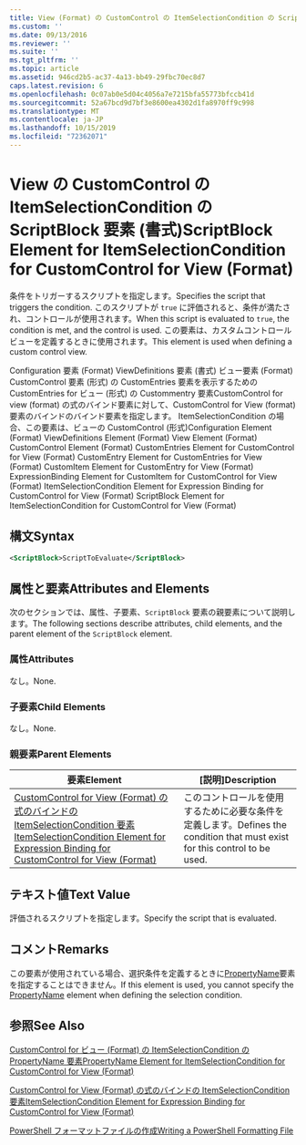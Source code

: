 ```yaml
---
title: View (Format) の CustomControl の ItemSelectionCondition の ScriptBlock 要素Microsoft Docs
ms.custom: ''
ms.date: 09/13/2016
ms.reviewer: ''
ms.suite: ''
ms.tgt_pltfrm: ''
ms.topic: article
ms.assetid: 946cd2b5-ac37-4a13-bb49-29fbc70ec8d7
caps.latest.revision: 6
ms.openlocfilehash: 0c07ab0e5d04c4056a7e7215bfa55773bfccb41d
ms.sourcegitcommit: 52a67bcd9d7bf3e8600ea4302d1fa8970ff9c998
ms.translationtype: MT
ms.contentlocale: ja-JP
ms.lasthandoff: 10/15/2019
ms.locfileid: "72362071"
---
```

# <a name="scriptblock-element-for-itemselectioncondition-for-customcontrol-for-view-format"></a><span data-ttu-id="ed9ac-102">View の CustomControl の ItemSelectionCondition の ScriptBlock 要素 (書式)</span><span class="sxs-lookup"><span data-stu-id="ed9ac-102">ScriptBlock Element for ItemSelectionCondition for CustomControl for View (Format)</span></span>

<span data-ttu-id="ed9ac-103">条件をトリガーするスクリプトを指定します。</span><span class="sxs-lookup"><span data-stu-id="ed9ac-103">Specifies the script that triggers the condition.</span></span> <span data-ttu-id="ed9ac-104">このスクリプトが `true` に評価されると、条件が満たされ、コントロールが使用されます。</span><span class="sxs-lookup"><span data-stu-id="ed9ac-104">When this script is evaluated to `true`, the condition is met, and the control is used.</span></span> <span data-ttu-id="ed9ac-105">この要素は、カスタムコントロールビューを定義するときに使用されます。</span><span class="sxs-lookup"><span data-stu-id="ed9ac-105">This element is used when defining a custom control view.</span></span>

<span data-ttu-id="ed9ac-106">Configuration 要素 (Format) ViewDefinitions 要素 (書式) ビュー要素 (Format) CustomControl 要素 (形式) の CustomEntries 要素を表示するための CustomEntries for ビュー (形式) の Custommentry 要素CustomControl for view (format) の式のバインド要素に対して、CustomControl for View (format) 要素のバインドのバインド要素を指定します。 ItemSelectionCondition の場合、この要素は、ビューの CustomControl (形式)</span><span class="sxs-lookup"><span data-stu-id="ed9ac-106">Configuration Element (Format) ViewDefinitions Element (Format) View Element (Format) CustomControl Element (Format) CustomEntries Element for CustomControl for View (Format) CustomEntry Element for CustomEntries for View (Format) CustomItem Element for CustomEntry for View (Format) ExpressionBinding Element for CustomItem for CustomControl for View (Format) ItemSelectionCondition Element for Expression Binding for CustomControl for View (Format) ScriptBlock Element for ItemSelectionCondition for CustomControl for View (Format)</span></span>

## <a name="syntax"></a><span data-ttu-id="ed9ac-107">構文</span><span class="sxs-lookup"><span data-stu-id="ed9ac-107">Syntax</span></span>

```xml
<ScriptBlock>ScriptToEvaluate</ScriptBlock>
```

## <a name="attributes-and-elements"></a><span data-ttu-id="ed9ac-108">属性と要素</span><span class="sxs-lookup"><span data-stu-id="ed9ac-108">Attributes and Elements</span></span>

<span data-ttu-id="ed9ac-109">次のセクションでは、属性、子要素、`ScriptBlock` 要素の親要素について説明します。</span><span class="sxs-lookup"><span data-stu-id="ed9ac-109">The following sections describe attributes, child elements, and the parent element of the `ScriptBlock` element.</span></span>

### <a name="attributes"></a><span data-ttu-id="ed9ac-110">属性</span><span class="sxs-lookup"><span data-stu-id="ed9ac-110">Attributes</span></span>

<span data-ttu-id="ed9ac-111">なし。</span><span class="sxs-lookup"><span data-stu-id="ed9ac-111">None.</span></span>

### <a name="child-elements"></a><span data-ttu-id="ed9ac-112">子要素</span><span class="sxs-lookup"><span data-stu-id="ed9ac-112">Child Elements</span></span>

<span data-ttu-id="ed9ac-113">なし。</span><span class="sxs-lookup"><span data-stu-id="ed9ac-113">None.</span></span>

### <a name="parent-elements"></a><span data-ttu-id="ed9ac-114">親要素</span><span class="sxs-lookup"><span data-stu-id="ed9ac-114">Parent Elements</span></span>

|<span data-ttu-id="ed9ac-115">要素</span><span class="sxs-lookup"><span data-stu-id="ed9ac-115">Element</span></span>|<span data-ttu-id="ed9ac-116">[説明]</span><span class="sxs-lookup"><span data-stu-id="ed9ac-116">Description</span></span>|
|-------------|-----------------|
|[<span data-ttu-id="ed9ac-117">CustomControl for View (Format) の式のバインドの ItemSelectionCondition 要素</span><span class="sxs-lookup"><span data-stu-id="ed9ac-117">ItemSelectionCondition Element for Expression Binding for CustomControl for View (Format)</span></span>](./itemselectioncondition-element-for-expressionbinding-for-customcontrol-format.md)|<span data-ttu-id="ed9ac-118">このコントロールを使用するために必要な条件を定義します。</span><span class="sxs-lookup"><span data-stu-id="ed9ac-118">Defines the condition that must exist for this control to be used.</span></span>|

## <a name="text-value"></a><span data-ttu-id="ed9ac-119">テキスト値</span><span class="sxs-lookup"><span data-stu-id="ed9ac-119">Text Value</span></span>

<span data-ttu-id="ed9ac-120">評価されるスクリプトを指定します。</span><span class="sxs-lookup"><span data-stu-id="ed9ac-120">Specify the script that is evaluated.</span></span>

## <a name="remarks"></a><span data-ttu-id="ed9ac-121">コメント</span><span class="sxs-lookup"><span data-stu-id="ed9ac-121">Remarks</span></span>

<span data-ttu-id="ed9ac-122">この要素が使用されている場合、選択条件を定義するときに[PropertyName](./propertyname-element-for-itemselectioncondition-for-customcontrol-for-view-format.md)要素を指定することはできません。</span><span class="sxs-lookup"><span data-stu-id="ed9ac-122">If this element is used, you cannot specify the [PropertyName](./propertyname-element-for-itemselectioncondition-for-customcontrol-for-view-format.md) element when defining the selection condition.</span></span>

## <a name="see-also"></a><span data-ttu-id="ed9ac-123">参照</span><span class="sxs-lookup"><span data-stu-id="ed9ac-123">See Also</span></span>

[<span data-ttu-id="ed9ac-124">CustomControl for ビュー (Format) の ItemSelectionCondition の PropertyName 要素</span><span class="sxs-lookup"><span data-stu-id="ed9ac-124">PropertyName Element for ItemSelectionCondition for CustomControl for View (Format)</span></span>](./propertyname-element-for-itemselectioncondition-for-customcontrol-for-view-format.md)

[<span data-ttu-id="ed9ac-125">CustomControl for View (Format) の式のバインドの ItemSelectionCondition 要素</span><span class="sxs-lookup"><span data-stu-id="ed9ac-125">ItemSelectionCondition Element for Expression Binding for CustomControl for View (Format)</span></span>](./itemselectioncondition-element-for-expressionbinding-for-customcontrol-format.md)

[<span data-ttu-id="ed9ac-126">PowerShell フォーマットファイルの作成</span><span class="sxs-lookup"><span data-stu-id="ed9ac-126">Writing a PowerShell Formatting File</span></span>](./writing-a-powershell-formatting-file.md)
